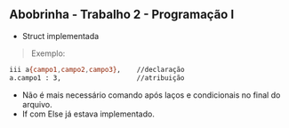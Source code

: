 Abobrinha - Trabalho 2 - Programação I
---------
  - Struct implementada

> Exemplo: 
```sh
iii a{campo1,campo2,campo3},    //declaração
a.campo1 : 3,                   //atribuição
```

  - Não é mais necessário comando após laços e condicionais no final do arquivo.
  - If com Else já estava implementado.
